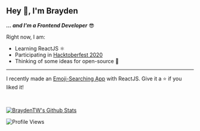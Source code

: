 ## Hey 👋, I'm Brayden

***... and I'm a Frontend Developer*** 😎

Right now, I am:

- Learning ReactJS ⚛
- Participating in [Hacktoberfest 2020](https://hacktoberfest.digitalocean.com/)
- Thinking of some ideas for open-source 🤔

---

I recently made an [Emoji-Searching App](https://github.com/BraydenTW/react-emoji-search) with ReactJS. Give it a ⭐ if you liked it!

<br />

[![BraydenTW's Github Stats](https://github-readme-stats.vercel.app/api?username=braydentw)](https://github.com/anuraghazra/github-readme-stats)

![Profile Views](https://komarev.com/ghpvc/?username=BraydenTW)
